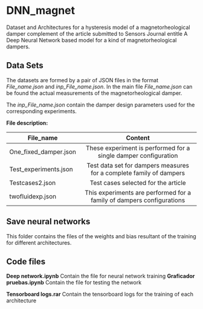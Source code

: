 # DNN_magnet
Dataset and Architectures for a hysteresis model of a magnetorheological damper complement of the article submitted to Sensors Journal   entitle  A Deep Neural Network based model for a kind of magnetorheological dampers.

## Data Sets
The datasets are formed by a pair of JSON files in the format *File_name.json* and *inp_File_name.json*. In the main file *File_name.json* can be found the actual measurements of the magnetorheological damper. 

The *inp_File_name.json* contain the damper design parameters used for the corresponding experiments.

__File description:__

| File_name     | Content    
| ------------- |:-------------:|
| One_fixed_damper.json     | These experiment is performed for a single damper configuration  |
| Test_experiments.json     | Test data set for dampers measures for a complete family of dampers      |  
| Testcases2.json | Test cases selected for the article   |   
| twofluidexp.json | This experiments are performed for a family of dampers configurations     |   

## Save neural networks 

This folder contains the files of the weights and bias resultant of the training for different architectures.

## Code files 
__Deep network.ipynb__  Contain the file for neural network training 
__Graficador pruebas.ipynb__  Contain the file for testing the network 

__Tensorboard logs.rar__ Contain the tensorboard logs for the training of each architecture 
